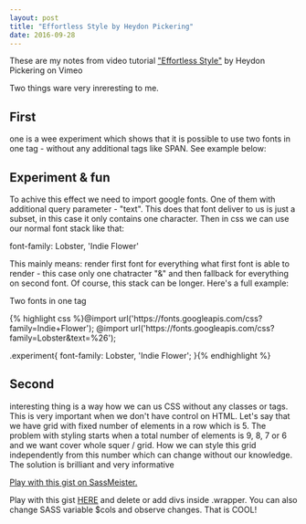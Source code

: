 ```yaml
---
layout: post
title: "Effortless Style by Heydon Pickering"
date: 2016-09-28
---
```


<link rel="stylesheet" type="text/css" href="/css/two-fonts-experiment.css">


<p>These are my notes from video tutorial <a href="https://vimeo.com/101718785">"Effortless Style"</a> by Heydon Pickering on Vimeo</p>

<p>Two things ware very inreresting to me.</p>

<h2>First</h2>

<p>one is a wee experiment which shows that it is possible to use two fonts in one tag - without any additional tags like SPAN. 
See example below: </p>

<h2 class="experiment">Experiment & fun</h2>

<p>To achive this effect we need to import google fonts. One of them with additional query parameter - "text". This does that font deliver to us is just a subset, in this case it only contains one character. Then in css we can use our normal font stack like that:</p>

<p>font-family: Lobster, 'Indie Flower'</p>

<p>This mainly means: render first font for everything what first font is able to render - this case only one chatracter "&" and then fallback for everything on second font. Of course, this stack can be longer. Here's a full example: </p>


<div class="example">
	<p class="example-header">Two fonts in one tag</p>
	<div class="example-body">
{% highlight css %}@import url('https://fonts.googleapis.com/css?family=Indie+Flower');
@import url('https://fonts.googleapis.com/css?family=Lobster&text=%26');

.experiment{
	font-family: Lobster, 'Indie Flower';
}{% endhighlight %}
	</div>
</div>

<h2>Second</h2>

<p>interesting thing is a way how we can us CSS without any classes or tags. This is very important when we don't have control on HTML.
 Let's say that we have grid with fixed number of elements in a row which is 5. The problem with styling starts when a total number of elements is 9, 8, 7 or 6 and we want cover whole squer / grid. How we can style this grid independently from this number which can change without our knowledge. The solution is brilliant and very informative</p>

<p class="sassmeister" data-gist-id="dbbdf12e4af675e6dde6d98838f4fb0a" data-height="480" data-theme="monokai"><a href="http://sassmeister.com/gist/dbbdf12e4af675e6dde6d98838f4fb0a">Play with this gist on SassMeister.</a></p><script src="http://cdn.sassmeister.com/js/embed.js" async></script>

<p>Play with this gist <a href="http://www.sassmeister.com/gist/dbbdf12e4af675e6dde6d98838f4fb0a">HERE</a> and delete or add divs inside .wrapper. You can also change SASS variable $cols and observe changes. That is COOL!</p>


